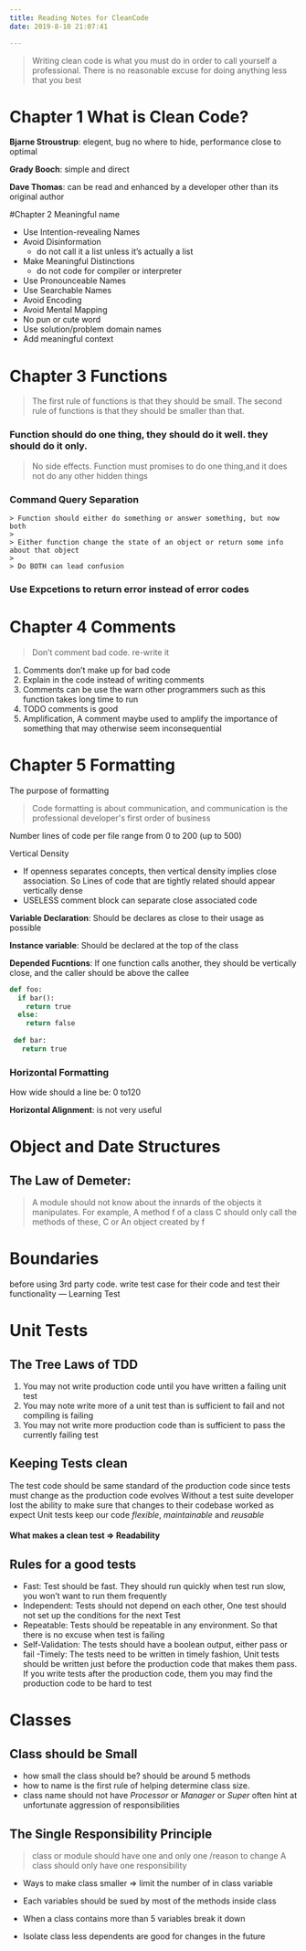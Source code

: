 ```yaml
---
title: Reading Notes for CleanCode
date: 2019-8-10 21:07:41

---
```


> Writing clean code is what you must do in order to call yourself a professional. There is no reasonable excuse for doing anything less that you best

# Chapter 1 What is Clean Code?

**Bjarne Stroustrup**: elegent, bug no where to hide, performance close to optimal

**Grady Booch**: simple and direct

**Dave Thomas**: can be read and enhanced by a developer other than its original author

#Chapter 2 Meaningful name

* Use Intention-revealing Names
* Avoid Disinformation 
	* do not call it a list unless it’s actually a list
* Make Meaningful Distinctions
	* do not code for compiler or interpreter	
* 	Use Pronounceable Names
* Use Searchable Names
* Avoid Encoding
* Avoid Mental Mapping
* No pun or cute word
* Use solution/problem domain names
* Add meaningful context

# Chapter 3 Functions

>  The first rule of functions is that they should be small. The second rule of functions is that they should be smaller than that.

### Function should do one thing, they should do it well. they should do it only.

> No side effects. Function must promises to do one thing,and it does not do any other hidden things

### Command Query Separation

	> Function should either do something or answer something, but now both
	>
	> Either function change the state of an object or return some info about that object
	>
	> Do BOTH can lead confusion

### Use Expcetions to return error instead of error codes

#  Chapter 4 Comments
> Don’t comment bad code. re-write it

1. Comments don’t make up for bad code
2. Explain in the code instead of writing comments
3. Comments can be use the warn other programmers such as this function takes long time to run 
4. TODO comments is good
5. Amplification, A comment maybe used to amplify the importance of something that may otherwise seem inconsequential

# Chapter 5 Formatting

The purpose of formatting

> Code formatting is about communication, and communication is the professional developer's first order of business 

Number lines of code per file range from 0 to 200 (up to 500)

Vertical Density

- If openness separates concepts, then vertical density implies close association. So Lines of code that are tightly related should appear vertically dense
- USELESS comment block can separate close associated code

**Variable Declaration**: Should be declares as close to their usage as possible

**Instance variable**: Should be declared at the top of the class

**Depended Fucntions**: If one function calls another, they should be vertically close, and the caller should be above the callee

```python
def foo:
  if bar():
    return true
  else:
    return false
  
 def bar:
   return true
```

### Horizontal Formatting

How wide should a line be: 0 to120

**Horizontal Alignment**: is not very useful

# Object and Date Structures

## The Law of Demeter:
> A module should not know about the innards of the objects it manipulates.
> For example, A method f of a class C should only call the methods of these, C or An object created by f


# Boundaries
before using 3rd party code. write test case for their code and test their functionality — Learning Test

# Unit Tests
## The Tree Laws of TDD
1. You may not write production code until you have written a failing unit test
2. You may note write more of a unit test than is sufficient to fail and not compiling is failing
3. You may not write more production code than is sufficient to pass the currently failing test

## Keeping Tests clean
The test code should be same standard of the production code since tests must change as the production code evolves
Without a test suite developer lost the ability to make sure that changes to their codebase worked as expect 
Unit tests keep our code *flexible*, *maintainable* and *reusable*

#### What makes a clean test => Readability

## Rules for a good tests
- Fast: Test should be fast. They should run quickly when test run slow, you won’t want to run them frequently 
-  Independent: Tests should not depend on each other, One test should not set up the conditions for the next Test
-  Repeatable: Tests should be repeatable in any environment. So that there is no excuse when test is failing
- Self-Validation: The tests should have a boolean output, either pass or fail
-Timely: The tests need to be written in timely fashion, Unit tests should be written just before the production code that makes them pass. If you write tests after the production code, them you may find the production code to be hard to test


# Classes
## Class should be Small
* how small the class should be? should be around 5 methods
* how to name is the first rule of helping determine class size. 
* class name should not have *Processor* or *Manager* or *Super* often hint at unfortunate aggression of responsibilities

## The Single Responsibility Principle
> class or module should have one and only one /reason to change
> A class should only have one responsibility
> 

- Ways to make class smaller => limit the number of in class variable 

- Each variables should be sued by most of the methods inside class

- When a class contains more than 5 variables break it down

- Isolate class less dependents are good for changes in the future
